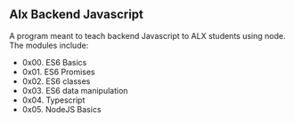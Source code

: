 ## Alx Backend Javascript
A program meant to teach backend Javascript to ALX students using node. The modules include:
- 0x00. ES6 Basics
- 0x01. ES6 Promises
- 0x02. ES6 classes
- 0x03. ES6 data manipulation
- 0x04. Typescript
- 0x05. NodeJS Basics
